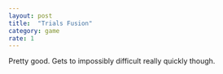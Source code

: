 ```yaml
---
layout: post
title:  "Trials Fusion"
category: game
rate: 1
---
```


Pretty good. Gets to impossibly difficult really quickly though.



